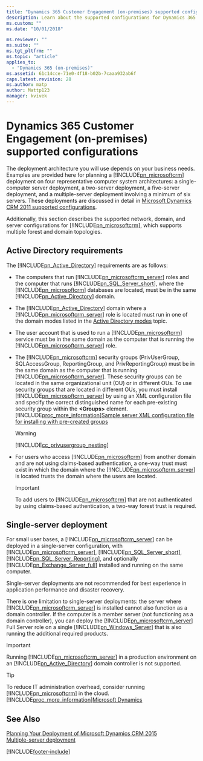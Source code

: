 ```yaml
---
title: "Dynamics 365 Customer Engagement (on-premises) supported configurations | Microsoft Docs"
description: Learn about the supported configurations for Dynamics 365 Customer Engagement (on-premises)
ms.custom: ""
ms.date: "10/01/2018"

ms.reviewer: ""
ms.suite: ""
ms.tgt_pltfrm: ""
ms.topic: "article"
applies_to: 
  - "Dynamics 365 (on-premises)"
ms.assetid: 61c14cce-71e0-4f18-b02b-7caaa932ab6f
caps.latest.revision: 28
ms.author: matp
author: Mattp123
manager: kvivek
---
```

# Dynamics 365 Customer Engagement (on-premises) supported configurations



The deployment architecture you will use depends on your business needs. Examples are provided here for planning a [!INCLUDE[pn_microsoftcrm](../includes/pn-microsoftcrm.md)] deployment on four representative computer system architectures: a single-computer server deployment, a two-server deployment, a five-server deployment, and a multiple-server deployment involving a minimum of six servers. These deployments are discussed in detail in [Microsoft Dynamics CRM 2011 supported configurations](microsoft-dynamics-365-supported-configurations.md).  
  
 Additionally, this section describes the supported network, domain, and server configurations for [!INCLUDE[pn_microsoftcrm](../includes/pn-microsoftcrm.md)], which supports multiple forest and domain topologies.  
  
## Active Directory requirements  
 The [!INCLUDE[pn_Active_Directory](../includes/pn-active-directory.md)] requirements are as follows:  
  
-   The computers that run [!INCLUDE[pn_microsoftcrm_server](../includes/pn-microsoftcrm-server.md)] roles and the computer that runs [!INCLUDE[pn_SQL_Server_short](../includes/pn-sql-server-short.md)], where the [!INCLUDE[pn_microsoftcrm](../includes/pn-microsoftcrm.md)] databases are located, must be in the same [!INCLUDE[pn_Active_Directory](../includes/pn-active-directory.md)] domain.  
  
-   The [!INCLUDE[pn_Active_Directory](../includes/pn-active-directory.md)] domain where a [!INCLUDE[pn_microsoftcrm_server](../includes/pn-microsoftcrm-server.md)] role is located must run in one of the domain modes listed in the [Active Directory modes](software-requirements-for-microsoft-dynamics-365-server.md#Active_directory_modes) topic.  
  
-   The user account that is used to run a [!INCLUDE[pn_microsoftcrm](../includes/pn-microsoftcrm.md)] service must be in the same domain as the computer that is running the [!INCLUDE[pn_microsoftcrm_server](../includes/pn-microsoftcrm-server.md)] role.  
  
-   The [!INCLUDE[pn_microsoftcrm](../includes/pn-microsoftcrm.md)] security groups (PrivUserGroup, SQLAccessGroup, ReportingGroup, and PrivReportingGroup) must be in the same domain as the computer that is running [!INCLUDE[pn_microsoftcrm_server](../includes/pn-microsoftcrm-server.md)]. These security groups can be located in the same organizational unit (OU) or in different OUs. To use security groups that are located in different OUs, you must install [!INCLUDE[pn_microsoftcrm_server](../includes/pn-microsoftcrm-server.md)] by using an XML configuration file and specify the correct distinguished name for each pre-existing security group within the **\<Groups>** element.  [!INCLUDE[proc_more_information](../includes/proc-more-information.md)][Sample server XML configuration file for installing with pre-created groups](sample-server-xml-config-file-pre-created-groups.md)  
  
    > [!WARNING]
    >  [!INCLUDE[cc_privusergroup_nesting](../includes/cc-privusergroup-nesting.md)]  
  
-   For users who access [!INCLUDE[pn_microsoftcrm](../includes/pn-microsoftcrm.md)] from another domain and are not using claims-based authentication, a one-way trust must exist in which the domain where the [!INCLUDE[pn_microsoftcrm_server](../includes/pn-microsoftcrm-server.md)] is located trusts the domain where the users are located.  
  
    > [!IMPORTANT]
    >  To add users to [!INCLUDE[pn_microsoftcrm](../includes/pn-microsoftcrm.md)] that are not authenticated by using claims-based authentication, a two-way forest trust is required.  
  
## Single-server deployment  
 For small user bases, a [!INCLUDE[pn_microsoftcrm_server](../includes/pn-microsoftcrm-server.md)] can be deployed in a single-server configuration, with [!INCLUDE[pn_microsoftcrm_server](../includes/pn-microsoftcrm-server.md)], [!INCLUDE[pn_SQL_Server_short](../includes/pn-sql-server-short.md)], [!INCLUDE[pn_SQL_Server_Reporting](../includes/pn-sql-server-reporting.md)], and optionally [!INCLUDE[pn_Exchange_Server_full](../includes/pn-exchange-server-full.md)] installed and running on the same computer.  
  
 Single-server deployments are not recommended for best experience in application performance and disaster recovery.  
  
 There is one limitation to single-server deployments: the server where [!INCLUDE[pn_microsoftcrm_server](../includes/pn-microsoftcrm-server.md)] is installed cannot also function as a domain controller. If the computer is a member server (not functioning as a domain controller), you can deploy the [!INCLUDE[pn_microsoftcrm_server](../includes/pn-microsoftcrm-server.md)] Full Server role on a single [!INCLUDE[pn_Windows_Server](../includes/pn-windows-server.md)] that is also running the additional required products.  
  
> [!IMPORTANT]
>  Running [!INCLUDE[pn_microsoftcrm_server](../includes/pn-microsoftcrm-server.md)] in a production environment on an [!INCLUDE[pn_Active_Directory](../includes/pn-active-directory.md)] domain controller is not supported.  
  
> [!TIP]
>  To reduce IT administration overhead, consider running [!INCLUDE[pn_microsoftcrm](../includes/pn-microsoftcrm.md)] in the cloud. [!INCLUDE[proc_more_information](../includes/proc-more-information.md)][Microsoft Dynamics](https://go.microsoft.com/fwlink/p/?LinkId=513167)  
  

## See Also  
 [Planning Your Deployment of Microsoft Dynamics CRM 2015](planning-your-deployment-of-microsoft-dynamics-365.md)   
 [Multiple-server deployment](microsoft-dynamics-365-multiple-server-deployment.md)



[!INCLUDE[footer-include](../../../includes/footer-banner.md)]